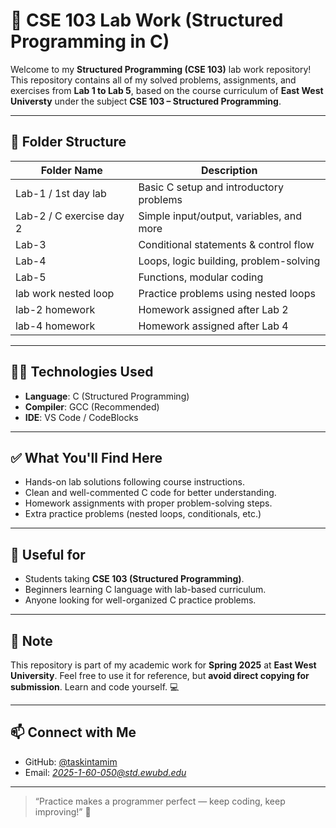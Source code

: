 # 📘 CSE 103 Lab Work (Structured Programming in C)

Welcome to my **Structured Programming (CSE 103)** lab work repository!  
This repository contains all of my solved problems, assignments, and exercises from **Lab 1 to Lab 5**, based on the course curriculum of **East West Universty** under the subject **CSE 103 – Structured Programming**.

---

## 📂 Folder Structure

| Folder Name               | Description                             |
|---------------------------|-----------------------------------------|
| Lab-1 / 1st day lab       | Basic C setup and introductory problems |
| Lab-2 / C exercise day 2  | Simple input/output, variables, and more|
| Lab-3                     | Conditional statements & control flow   |
| Lab-4                     | Loops, logic building, problem-solving  |
| Lab-5                     | Functions, modular coding               |
| lab work nested loop      | Practice problems using nested loops    |
| lab-2 homework            | Homework assigned after Lab 2           |
| lab-4 homework            | Homework assigned after Lab 4           |

---

## 🧑‍💻 Technologies Used

- **Language**: C (Structured Programming)
- **Compiler**: GCC (Recommended)
- **IDE**: VS Code / CodeBlocks 

---

## ✅ What You'll Find Here

- Hands-on lab solutions following course instructions.
- Clean and well-commented C code for better understanding.
- Homework assignments with proper problem-solving steps.
- Extra practice problems (nested loops, conditionals, etc.)

---

## 🔗 Useful for

- Students taking **CSE 103 (Structured Programming)**.
- Beginners learning C language with lab-based curriculum.
- Anyone looking for well-organized C practice problems.

---

## 📌 Note

This repository is part of my academic work for **Spring 2025** at **East West University**. Feel free to use it for reference, but **avoid direct copying for submission**. Learn and code yourself. 💻

---

## 📫 Connect with Me

- GitHub: [@taskintamim](https://github.com/taskintamim)
- Email: *2025-1-60-050@std.ewubd.edu*

---

> “Practice makes a programmer perfect — keep coding, keep improving!” 🚀

